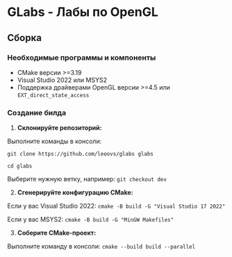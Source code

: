 # GLabs - Лабы по OpenGL

## Сборка

### Необходимые программы и компоненты
- CMake версии >=3.19
- Visual Studio 2022 или MSYS2
- Поддержка драйверами OpenGL версии >=4.5 или `EXT_direct_state_access`

### Создание билда
1. __Склонируйте репозиторий:__

Выполните команды в консоли:

`git clone https://github.com/leoovs/glabs glabs`

`cd glabs`

Выберите нужную ветку, например:
`git checkout dev`

2. __Сгенерируйте конфигурацию CMake:__

Если у вас Visual Studio 2022: `cmake -B build -G "Visual Studio 17 2022"`

Если у вас MSYS2: `cmake -B build -G "MinGW Makefiles"`

3. __Соберите CMake-проект:__

Выполните команду в консоли: `cmake --build build --parallel`

